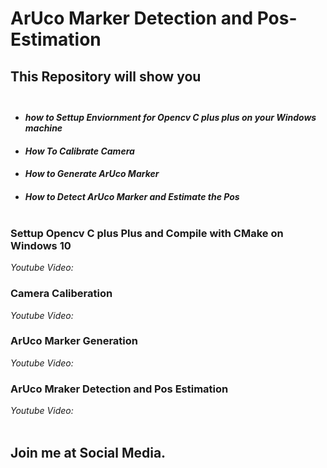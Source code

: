 # ArUco Marker Detection and Pos-Estimation
## This Repository will show you <br></br>
- #### ***how to Settup Enviornment for Opencv C plus plus on your Windows machine***
- #### ***How To Calibrate Camera*** 
- #### ***How to Generate ArUco Marker***
- #### ***How to Detect ArUco Marker and Estimate the Pos*** <br></br>

### Settup Opencv C plus Plus and Compile with CMake on Windows 10
*Youtube Video:*


### Camera Caliberation

*Youtube Video:*

### ArUco Marker Generation
*Youtube Video:*
### ArUco Mraker Detection and Pos Estimation
*Youtube Video:*
<br></br>

## Join me at Social Media.
